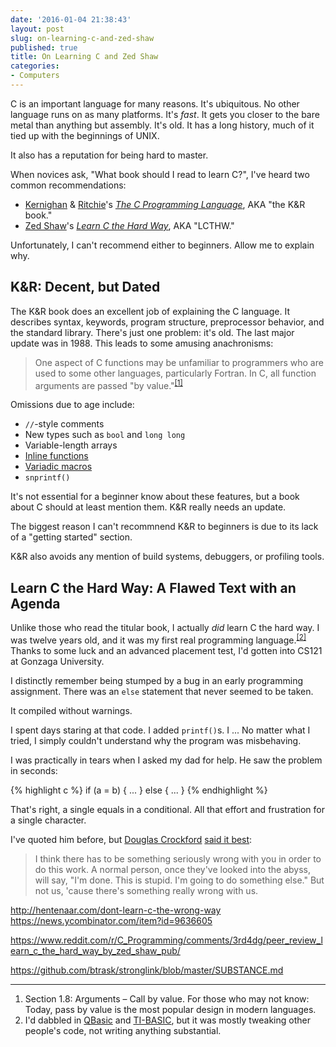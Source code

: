 ```yaml
---
date: '2016-01-04 21:38:43'
layout: post
slug: on-learning-c-and-zed-shaw
published: true
title: On Learning C and Zed Shaw
categories:
- Computers
---
```


C is an important language for many reasons. It's ubiquitous. No other language runs on as many platforms. It's *fast*. It gets you closer to the bare metal than anything but assembly. It's old. It has a long history, much of it tied up with the beginnings of UNIX.

It also has a reputation for being hard to master.

When novices ask, "What book should I read to learn C?", I've heard two common recommendations:

* [Kernighan](https://en.wikipedia.org/wiki/Brian_Kernighan) & [Ritchie](https://en.wikipedia.org/wiki/Dennis_Ritchie)'s [*The C Programming Language*](https://en.wikipedia.org/wiki/The_C_Programming_Language), AKA "the K&R book."
* [Zed Shaw](https://en.wikipedia.org/wiki/Zed_Shaw)'s [*Learn C the Hard Way*](http://c.learncodethehardway.org/book/), AKA "LCTHW."

Unfortunately, I can't recommend either to beginners. Allow me to explain why.


## K&R: Decent, but Dated

The K&R book does an excellent job of explaining the C language. It describes syntax, keywords, program structure, preprocessor behavior, and the standard library. There's just one problem: it's old. The last major update was in 1988. This leads to some amusing anachronisms:

> One aspect of C functions may be unfamiliar to programmers who are used to some other languages, particularly Fortran. In C, all function arguments are passed "by value."<sup>[\[1\]](#ref_1)</sup>

 Omissions due to age include:

* `//`-style comments
* New types such as `bool` and `long long`
* Variable-length arrays
* [Inline functions](https://en.wikipedia.org/wiki/Inline_function)
* [Variadic macros](https://en.wikipedia.org/wiki/Variadic_macro)
* `snprintf()`

It's not essential for a beginner know about these features, but a book about C should at least mention them. K&R really needs an update.

The biggest reason I can't recommnend K&R to beginners is due to its lack of a "getting started" section.

K&R also avoids any mention of build systems, debuggers, or profiling tools.


## Learn C the Hard Way: A Flawed Text with an Agenda





Unlike those who read the titular book, I actually *did* learn C the hard way. I was twelve years old, and it was my first real programming language.<sup>[\[2\]](#ref_2)</sup> Thanks to some luck and an advanced placement test, I'd gotten into CS121 at Gonzaga University.

I distinctly remember being stumped by a bug in an early programming assignment. There was an `else` statement that never seemed to be taken.

It compiled without warnings.

I spent days staring at that code. I added `printf()`s. I ... No matter what I tried, I simply couldn't understand why the program was misbehaving.

I was practically in tears when I asked my dad for help. He saw the problem in seconds:

{% highlight c %}
if (a = b) {
  ...
} else {
  ...
}
{% endhighlight %}

That's right, a single equals in a conditional. All that effort and frustration for a single character.

I've quoted him before, but [Douglas Crockford](http://www.crockford.com/) [said it best](http://www.youtube.com/watch?v=taaEzHI9xyY#t=26m50s):

>I think there has to be something seriously wrong with you in order to do this work. A normal person, once they've looked into the abyss, will say, "I'm done. This is stupid. I'm going to do something else." But not us, 'cause there's something really wrong with us.


http://hentenaar.com/dont-learn-c-the-wrong-way
https://news.ycombinator.com/item?id=9636605

https://www.reddit.com/r/C_Programming/comments/3rd4dg/peer_review_learn_c_the_hard_way_by_zed_shaw_pub/

https://github.com/btrask/stronglink/blob/master/SUBSTANCE.md


---

1. <span id="ref_1"></span>Section 1.8: Arguments – Call by value. For those who may not know: Today, pass by value is the most popular design in modern languages.
2. <span id="ref_2"></span>I'd dabbled in [QBasic](https://en.wikipedia.org/wiki/QBasic) and [TI-BASIC](https://en.wikipedia.org/wiki/TI-BASIC), but it was mostly tweaking other people's code, not writing anything substantial.
